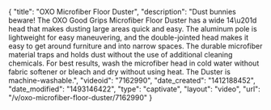 {
    "title": "OXO Microfiber Floor Duster",
    "description": "Dust bunnies beware! The OXO Good Grips Microfiber Floor Duster has a wide 14\u201d head that makes dusting large areas quick and easy. The aluminum pole is lightweight for easy maneuvering, and the double-jointed head makes it easy to get around furniture and into narrow spaces. The durable microfiber material traps and holds dust without the use of additional cleaning chemicals. For best results, wash the microfiber head in cold water without fabric softener or bleach and dry without using heat. The Duster is machine-washable.",
    "videoid": "7162990",
    "date_created": "1412188452",
    "date_modified": "1493146422",
    "type": "captivate",
    "layout": "video",
    "url": "\/v\/oxo-microfiber-floor-duster\/7162990"
}